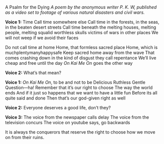 A Psalm for the Dying
*A poem by the anonymous writer P. K. W, published as a video set to footage of various natural disasters and civil wars.*

**Voice 1:**
Time
Call time somewhere else
Call time in the forests, in the seas, in the beaten desert streets
Call time beneath the melting houses, melting people, melting squalid worthless skulls
victims of wars in other places
We will not weep if we avoid their faces

Do not call time at home
Home, that formless sacred place
Home, which is muchplentymanyhappysafe
Keep sacred home away from the wave
That comes crashing down in the kind of disgust they call repentance
We’ll live cheap and free until the day
*On Kai Me On* goes the other way

**Voice 2:**
What’s that mean?

**Voice 1:**
*On Kai Me On*, to be and not to be
Delicious Ruthless Gentle Question—ha!
Remember that it’s our right to choose
The way the world ends
And if it just so happens that we want to have a little fun
Before its all quite said and done
Then that’s our god-given right as well

**Voice 2:**
Everyone deserves a good life, don’t they?

**Voice 3:**
The voice from the newspaper calls delay
The voice from the television concurs
The voice on youtube says, go backwards

It is always the conquerors that reserve the right to choose 
how we move on from their ruins.
